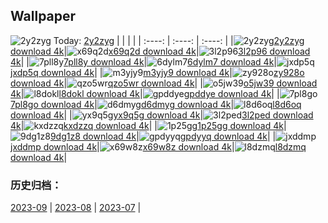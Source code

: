 ## Wallpaper
![2y2zyg](https://w.wallhaven.cc/full/2y/wallhaven-2y2zyg.png) Today: [2y2zyg](https://th.wallhaven.cc/small/2y/2y2zyg.jpg)
|      |      |      |
| :----: | :----: | :----: |
|![2y2zyg](https://th.wallhaven.cc/small/2y/2y2zyg.jpg)[2y2zyg download 4k](https://wallhaven.cc/w/2y2zyg)|![x69q2d](https://th.wallhaven.cc/small/x6/x69q2d.jpg)[x69q2d download 4k](https://wallhaven.cc/w/x69q2d)|![3l2p96](https://th.wallhaven.cc/small/3l/3l2p96.jpg)[3l2p96 download 4k](https://wallhaven.cc/w/3l2p96)|
|![7pll8y](https://th.wallhaven.cc/small/7p/7pll8y.jpg)[7pll8y download 4k](https://wallhaven.cc/w/7pll8y)|![6dylm7](https://th.wallhaven.cc/small/6d/6dylm7.jpg)[6dylm7 download 4k](https://wallhaven.cc/w/6dylm7)|![jxdp5q](https://th.wallhaven.cc/small/jx/jxdp5q.jpg)[jxdp5q download 4k](https://wallhaven.cc/w/jxdp5q)|
|![m3yjy9](https://th.wallhaven.cc/small/m3/m3yjy9.jpg)[m3yjy9 download 4k](https://wallhaven.cc/w/m3yjy9)|![zy928o](https://th.wallhaven.cc/small/zy/zy928o.jpg)[zy928o download 4k](https://wallhaven.cc/w/zy928o)|![qzo5wr](https://th.wallhaven.cc/small/qz/qzo5wr.jpg)[qzo5wr download 4k](https://wallhaven.cc/w/qzo5wr)|
|![o5jw39](https://th.wallhaven.cc/small/o5/o5jw39.jpg)[o5jw39 download 4k](https://wallhaven.cc/w/o5jw39)|![l8dokl](https://th.wallhaven.cc/small/l8/l8dokl.jpg)[l8dokl download 4k](https://wallhaven.cc/w/l8dokl)|![gpddye](https://th.wallhaven.cc/small/gp/gpddye.jpg)[gpddye download 4k](https://wallhaven.cc/w/gpddye)|
|![7pl8go](https://th.wallhaven.cc/small/7p/7pl8go.jpg)[7pl8go download 4k](https://wallhaven.cc/w/7pl8go)|![d6dmyg](https://th.wallhaven.cc/small/d6/d6dmyg.jpg)[d6dmyg download 4k](https://wallhaven.cc/w/d6dmyg)|![l8d6oq](https://th.wallhaven.cc/small/l8/l8d6oq.jpg)[l8d6oq download 4k](https://wallhaven.cc/w/l8d6oq)|
|![yx9q5g](https://th.wallhaven.cc/small/yx/yx9q5g.jpg)[yx9q5g download 4k](https://wallhaven.cc/w/yx9q5g)|![3l2ped](https://th.wallhaven.cc/small/3l/3l2ped.jpg)[3l2ped download 4k](https://wallhaven.cc/w/3l2ped)|![kxdzzq](https://th.wallhaven.cc/small/kx/kxdzzq.jpg)[kxdzzq download 4k](https://wallhaven.cc/w/kxdzzq)|
|![1p25gg](https://th.wallhaven.cc/small/1p/1p25gg.jpg)[1p25gg download 4k](https://wallhaven.cc/w/1p25gg)|![9dg1z8](https://th.wallhaven.cc/small/9d/9dg1z8.jpg)[9dg1z8 download 4k](https://wallhaven.cc/w/9dg1z8)|![gpdyyq](https://th.wallhaven.cc/small/gp/gpdyyq.jpg)[gpdyyq download 4k](https://wallhaven.cc/w/gpdyyq)|
|![jxddmp](https://th.wallhaven.cc/small/jx/jxddmp.jpg)[jxddmp download 4k](https://wallhaven.cc/w/jxddmp)|![x69w8z](https://th.wallhaven.cc/small/x6/x69w8z.jpg)[x69w8z download 4k](https://wallhaven.cc/w/x69w8z)|![l8dzmq](https://th.wallhaven.cc/small/l8/l8dzmq.jpg)[l8dzmq download 4k](https://wallhaven.cc/w/l8dzmq)|

### 历史归档：
[2023-09](https://github.com/april-projects/april-wallpaper/tree/main/picture/2023-09/) | [2023-08](https://github.com/april-projects/april-wallpaper/tree/main/picture/2023-08/) | [2023-07](https://github.com/april-projects/april-wallpaper/tree/main/picture/2023-07/) | 